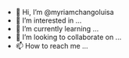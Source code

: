 - 👋 Hi, I’m @myriamchangoluisa
- 👀 I’m interested in ...
- 🌱 I’m currently learning ...
- 💞️ I’m looking to collaborate on ...
- 📫 How to reach me ...

<!---
myriamchangoluisa/myriamchangoluisa is a ✨ special ✨ repository because its `README.md` (this file) appears on your GitHub profile.
You can click the Preview link to take a look at your changes.
--->
